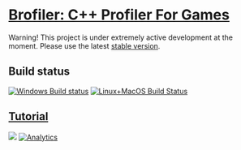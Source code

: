 # [Brofiler: C++ Profiler For Games](http://brofiler.com)
Warning! This project is under extremely active development at the moment. 
Please use the latest [stable version](https://github.com/bombomby/brofiler/releases).

## Build status
[![Windows Build status](https://ci.appveyor.com/api/projects/status/bu5smbuh1d2lcsf6?svg=true)](https://ci.appveyor.com/project/bombomby/brofiler)
[![Linux+MacOS Build Status](https://travis-ci.org/bombomby/brofiler.svg?branch=v2.0)](https://travis-ci.org/bombomby/brofiler)



## [Tutorial](https://github.com/bombomby/brofiler/wiki)   
![](https://user-images.githubusercontent.com/10573248/51151456-d6bbbc00-1862-11e9-9e00-8ce644ff1300.png)
[![Analytics](https://ga-beacon.appspot.com/UA-59213040-1/brofiler/readme)](https://github.com/bombomby/brofiler)
